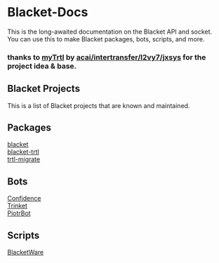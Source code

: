 # Blacket-Docs
This is the long-awaited documentation on the Blacket API and socket.<br>
You can use this to make Blacket packages, bots, scripts, and more.<br>

### thanks to [myTrtl](https://github.com/intertransfer/myTrtl) by [acai/intertransfer/l2vy7/jxsys](https://acaiberii.win) for the project idea & base.

## Blacket Projects
This is a list of Blacket projects that are known and maintained.
## Packages
[blacket](https://npmjs.org/package/blacket)<br>
[blacket-trtl](https://npmjs.org/package/blacket-trtl)<br>
[trtl-migrate](https://npmjs.org/package/trtl-migrate)
## Bots
[Confidence](https://confidencebot.glitch.me)<br>
[Trinket](https://trinket.acaiberii.win)<br>
[PiotrBot](https://replit.com/@blackethack)
## Scripts
[BlacketWare](https://github.com/BlacketWare)
